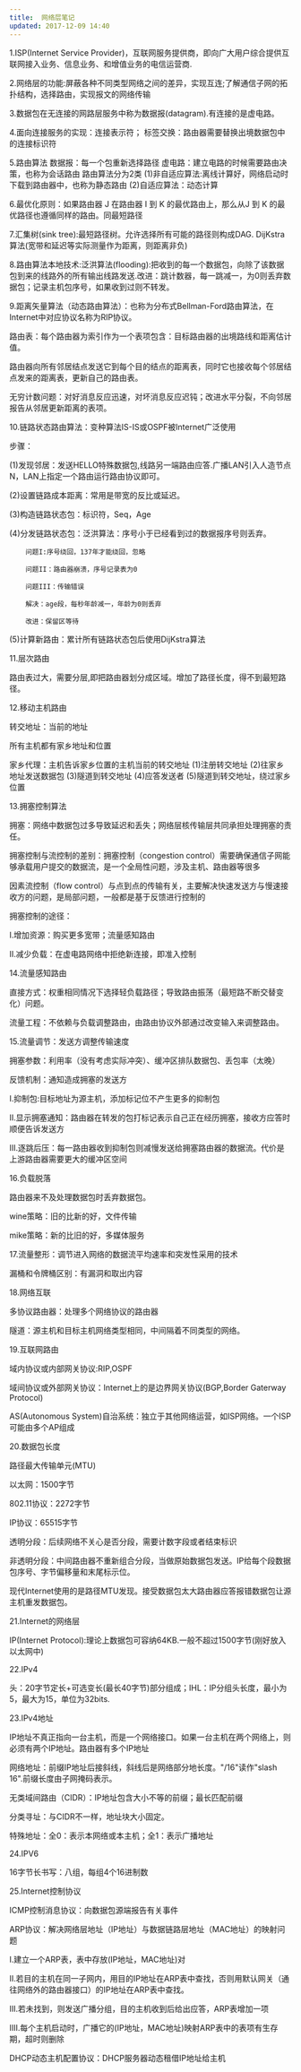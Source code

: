 ```yaml
---
title:	网络层笔记
updated: 2017-12-09 14:40
---
```


1.ISP(Internet Service Provider)，互联网服务提供商，即向广大用户综合提供互联网接入业务、信息业务、和增值业务的电信运营商.

2.网络层的功能:屏蔽各种不同类型网络之间的差异，实现互连;了解通信子网的拓扑结构，选择路由，实现报文的网络传输

3.数据包在无连接的网路层服务中称为数据报(datagram).有连接的是虚电路。

4.面向连接服务的实现：连接表示符；
  标签交换：路由器需要替换出境数据包中的连接标识符

5.路由算法
  数据报：每一个包重新选择路径
  虚电路：建立电路的时候需要路由决策，也称为会话路由
  路由算法分为2类
  (1)非自适应算法:离线计算好，网络启动时下载到路由器中，也称为静态路由
  (2)自适应算法：动态计算

6.最优化原则：如果路由器 J 在路由器 I 到 K 的最优路由上，那么从J 到 K 的最优路径也遵循同样的路由。同最短路径

7.汇集树(sink tree):最短路径树。允许选择所有可能的路径则构成DAG.
DijKstra算法(宽带和延迟等实际测量作为距离，则距离非负)

8.路由算法本地技术:泛洪算法(flooding):把收到的每一个数据包，向除了该数据包到来的线路外的所有输出线路发送.改进：跳计数器，每一跳减一，为0则丢弃数据包；记录主机包序号，如果收到过则不转发。

9.距离矢量算法（动态路由算法）：也称为分布式Bellman-Ford路由算法，在Internet中对应协议名称为RIP协议。
  
  路由表：每个路由器为索引作为一个表项包含：目标路由器的出境路线和距离估计值。

  路由器向所有邻居结点发送它到每个目的结点的距离表，同时它也接收每个邻居结点发来的距离表，更新自己的路由表。

  无穷计数问题：对好消息反应迅速，对坏消息反应迟钝；改进水平分裂，不向邻居报告从邻居更新距离的表项。

10.链路状态路由算法：变种算法IS-IS或OSPF被Internet广泛使用

步骤：

  (1)发现邻居：发送HELLO特殊数据包,线路另一端路由应答.广播LAN引入人造节点N，LAN上指定一个路由运行路由协议即可。
	
  (2)设置链路成本距离：常用是带宽的反比或延迟。

  (3)构造链路状态包：标识符，Seq，Age
  
  (4)分发链路状态包：泛洪算法：序号小于已经看到过的数据报序号则丢弃。
	
		问题I:序号绕回，137年才能绕回，忽略
		
		问题II：路由器崩溃，序号记录表为0

		问题III：传输错误

		解决：age段，每秒年龄减一，年龄为0则丢弃

		改进：保留区等待
  (5)计算新路由：累计所有链路状态包后使用DijKstra算法

11.层次路由

  路由表过大，需要分层,即把路由器划分成区域。增加了路径长度，得不到最短路径。

12.移动主机路由
   
  转交地址：当前的地址
  
  所有主机都有家乡地址和位置

  家乡代理：主机告诉家乡位置的主机当前的转交地址
  (1)注册转交地址
  (2)往家乡地址发送数据包
  (3)隧道到转交地址
  (4)应答发送者
  (5)隧道到转交地址，绕过家乡位置

13.拥塞控制算法
  
  拥塞：网络中数据包过多导致延迟和丢失；网络层核传输层共同承担处理拥塞的责任。

  拥塞控制与流控制的差别：拥塞控制（congestion control）需要确保通信子网能够承载用户提交的数据流，是一个全局性问题，涉及主机、路由器等很多
	
  因素流控制（flow control）与点到点的传输有关，主要解决快速发送方与慢速接收方的问题，是局部问题，一般都是基于反馈进行控制的
  
  拥塞控制的途径：
    
   I.增加资源：购买更多宽带；流量感知路由
   
   II.减少负载：在虚电路网络中拒绝新连接，即准入控制

14.流量感知路由
	
  直接方式：权重相同情况下选择轻负载路径；导致路由振荡（最短路不断交替变化）问题。

  流量工程：不依赖与负载调整路由，由路由协议外部通过改变输入来调整路由。

15.流量调节：发送方调整传输速度
  
  拥塞参数：利用率（没有考虑实际冲突）、缓冲区排队数据包、丢包率（太晚）

  反馈机制：通知造成拥塞的发送方

  I.抑制包:目标地址为源主机，添加标记位不产生更多的抑制包
 
  II.显示拥塞通知：路由器在转发的包打标记表示自己正在经历拥塞，接收方应答时顺便告诉发送方
  
  III.逐跳后压：每一路由器收到抑制包则减慢发送给拥塞路由器的数据流。代价是上游路由器需要更大的缓冲区空间

16.负载脱落
 
  路由器来不及处理数据包时丢弃数据包。
  
  wine策略：旧的比新的好，文件传输
 
  mike策略：新的比旧的好，多媒体服务

17.流量整形：调节进入网络的数据流平均速率和突发性采用的技术

  漏桶和令牌桶区别：有漏洞和取出内容

18.网络互联

  多协议路由器：处理多个网络协议的路由器

  隧道：源主机和目标主机网络类型相同，中间隔着不同类型的网络。

19.互联网路由

  域内协议或内部网关协议:RIP,OSPF
  
  域间协议或外部网关协议：Internet上的是边界网关协议(BGP,Border Gaterway Protocol)
 
  AS(Autonomous System)自治系统：独立于其他网络运营，如ISP网络。一个ISP可能由多个AP组成

20.数据包长度
  
  路径最大传输单元(MTU)

  以太网：1500字节
  
  802.11协议：2272字节

  IP协议：65515字节

  透明分段：后续网络不关心是否分段，需要计数字段或者结束标识

  非透明分段：中间路由器不重新组合分段，当做原始数据包发送。IP给每个段数据包序号、字节偏移量和末尾标示位。

  现代Internet使用的是路径MTU发现。接受数据包太大路由器应答报错数据包让源主机重发数据包。

21.Internet的网络层

 IP(Internet Protocol):理论上数据包可容纳64KB.一般不超过1500字节(刚好放入以太网中)
 
22.IPv4

 头：20字节定长+可选变长(最长40字节)部分组成；IHL：IP分组头长度，最小为5，最大为15，单位为32bits.

23.IPv4地址

 IP地址不真正指向一台主机，而是一个网络接口。如果一台主机在两个网络上，则必须有两个IP地址。路由器有多个IP地址

 网络地址：前缀IP地址后接斜线，斜线后是网络部分地长度。"/16"读作"slash 16".前缀长度由子网掩码表示。

 无类域间路由（CIDR）：IP地址包含大小不等的前缀；最长匹配前缀
 
 分类寻址：与CIDR不一样，地址块大小固定。
 
 
 特殊地址：全0：表示本网络或本主机；全1：表示广播地址

24.IPV6

 16字节长书写：八组，每组4个16进制数

25.Internet控制协议

 ICMP控制消息协议：向数据包源端报告有关事件

 ARP协议：解决网络层地址（IP地址）与数据链路层地址（MAC地址）的映射问题
 
 I.建立一个ARP表，表中存放(IP地址，MAC地址)对

 II.若目的主机在同一子网内，用目的IP地址在ARP表中查找，否则用默认网关（通往网络外的路由器接口）的IP地址在ARP表中查找。

 III.若未找到，则发送广播分组，目的主机收到后给出应答，ARP表增加一项

 IIII.每个主机启动时，广播它的(IP地址，MAC地址)映射ARP表中的表项有生存期，超时则删除


 DHCP动态主机配置协议：DHCP服务器动态租借IP地址给主机
 
 


 



  
  






	





	



    





